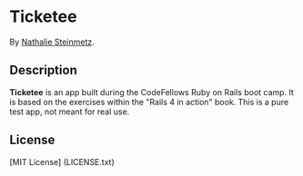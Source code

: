 # Ticketee

By [Nathalie Steinmetz](http://www.linkedin.com/in/nathaliesteinmetz).

## Description
**Ticketee** is an app built during the CodeFellows Ruby on Rails boot camp. It is based on the exercises within the "Rails 4 in action" book. This is a pure test app, not meant for real use.

## License

[MIT License] (LICENSE.txt)

